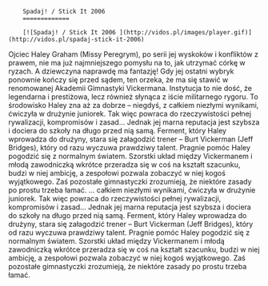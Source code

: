 
        Spadaj! / Stick It 2006 
        =============
        
        [![Spadaj! / Stick It 2006 ](http://vidos.pl/images/player.gif)](http://vidos.pl/spadaj-stick-it-2006)
        
        
 Ojciec Haley Graham (Missy Peregrym), po serii jej wyskoków i konfliktów z prawem, nie ma już najmniejszego pomysłu na to, jak utrzymać córkę w ryzach. A dziewczyna naprawdę ma fantazję! Gdy jej ostatni wybryk ponownie kończy się przed sądem, ten orzeka, że ma się stawić w renomowanej Akademii Gimnastyki Vickermana. Instytucja to nie dość, że legendarna i prestiżowa, lecz również słynąca z iście militarnego rygoru. To środowisko Haley zna aż za dobrze – niegdyś, z całkiem niezłymi wynikami, ćwiczyła w drużynie juniorek. Tak więc powraca do rzeczywistości pełnej rywalizacji, kompromisów i zasad… Jednak jej marna reputacja jest szybsza i dociera do szkoły na długo przed nią samą. Ferment, który Haley wprowadza do drużyny, stara się załagodzić trener – Burt Vickerman (Jeff Bridges), który od razu wyczuwa prawdziwy talent. Pragnie pomóc Haley pogodzić się z normalnym światem. Szorstki układ między Vickermanem i młodą zawodniczką wkrótce przeradza się w coś na kształt szacunku, budzi w niej ambicję, a zespołowi pozwala zobaczyć w niej kogoś wyjątkowego. Zaś pozostałe gimnastyczki zrozumieją, że niektóre zasady po prostu trzeba łamać.  ... całkiem niezłymi wynikami, ćwiczyła w drużynie juniorek. Tak więc powraca do rzeczywistości pełnej rywalizacji, kompromisów i zasad… Jednak jej marna reputacja jest szybsza i dociera do szkoły na długo przed nią samą. Ferment, który Haley wprowadza do drużyny, stara się załagodzić trener – Burt Vickerman (Jeff Bridges), który od razu wyczuwa prawdziwy talent. Pragnie pomóc Haley pogodzić się z normalnym światem. Szorstki układ między Vickermanem i młodą zawodniczką wkrótce przeradza się w coś na kształt szacunku, budzi w niej ambicję, a zespołowi pozwala zobaczyć w niej kogoś wyjątkowego. Zaś pozostałe gimnastyczki zrozumieją, że niektóre zasady po prostu trzeba łamać.
    